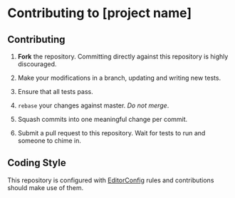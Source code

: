 # Contributing to [project name]

## Contributing

1. **Fork** the repository. Committing directly against this repository is
   highly discouraged.

2. Make your modifications in a branch, updating and writing new tests.

3. Ensure that all tests pass.

4. `rebase` your changes against master. *Do not merge*.

5. Squash commits into one meaningful change per commit.

6. Submit a pull request to this repository. Wait for tests to run and someone
   to chime in.
   
## Coding Style

This repository is configured with [EditorConfig](http://editorconfig.org) rules and
contributions should make use of them.
